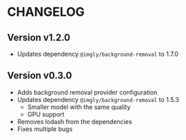 # CHANGELOG

## Version v1.2.0

- Updates dependency `@imgly/background-removal` to 1.7.0

## Version v0.3.0

- Adds background removal provider configuration
- Updates dependency `@imgly/background-removal` to 1.5.3
    - Smaller model with the same quality
    - GPU support
- Removes lodash from the dependencies
- Fixes multiple bugs
